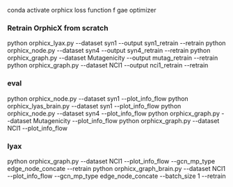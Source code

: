 conda activate orphicx
loss function f gae optimizer

### Retrain OrphicX from scratch

python orphicx_lyax.py --dataset syn1 --output syn1_retrain --retrain
python orphicx_node.py --dataset syn4 --output syn4_retrain --retrain
python orphicx_graph.py --dataset Mutagenicity --output mutag_retrain --retrain
python orphicx_graph.py --dataset NCI1 --output nci1_retrain --retrain

### eval

python orphicx_node.py --dataset syn1 --plot_info_flow
python orphicx_lyas_brain.py --dataset syn1 --plot_info_flow
python orphicx_node.py --dataset syn4 --plot_info_flow
python orphicx_graph.py --dataset Mutagenicity --plot_info_flow
python orphicx_graph.py --dataset NCI1 --plot_info_flow

### lyax

python orphicx_graph.py --dataset NCI1 --plot_info_flow --gcn_mp_type edge_node_concate --retrain
python orphicx_graph_brain.py --dataset NCI1 --plot_info_flow --gcn_mp_type edge_node_concate --batch_size 1 --retrain
